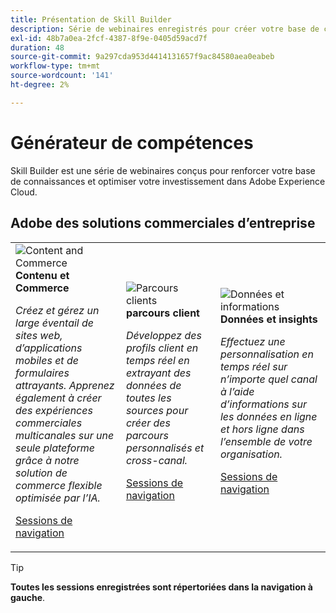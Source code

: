```yaml
---
title: Présentation de Skill Builder
description: Série de webinaires enregistrés pour créer votre base de connaissances et optimiser votre investissement dans Adobe Experience Cloud.
exl-id: 48b7a0ea-2fcf-4387-8f9e-0405d59acd7f
duration: 48
source-git-commit: 9a297cda953d4414131657f9ac84580aea0eabeb
workflow-type: tm+mt
source-wordcount: '141'
ht-degree: 2%

---
```


# Générateur de compétences

Skill Builder est une série de webinaires conçus pour renforcer votre base de connaissances et optimiser votre investissement dans Adobe Experience Cloud.

## Adobe des solutions commerciales d’entreprise

<table>
<tr>
  <td>
    <img alt="Content and Commerce" src="assets/commerce.png" />
    <div>
      <strong>Contenu et Commerce</strong>
    </div>
    <p>
    <em>Créez et gérez un large éventail de sites web, d’applications mobiles et de formulaires attrayants. Apprenez également à créer des expériences commerciales multicanales sur une seule plateforme grâce à notre solution de commerce flexible optimisée par l’IA.</em>
    <p>
    <a href="https://experienceleague.adobe.com/docs/events/skill-builder-recordings/content-and-commerce/overview.html" class="spectrum-Button spectrum-Button--outline spectrum-Button--primary spectrum-Button--sizeM">
      <span class="spectrum-Button-label has-no-wrap has-text-weight-bold">Sessions de navigation</span>
    </a>
  </td>
  <td>
    <img alt="Parcours clients" src="assets/customer-journey.png" />
    <div>
      <strong>parcours client</strong>
    </div>
    <p>
    <em>Développez des profils client en temps réel en extrayant des données de toutes les sources pour créer des parcours personnalisés et cross-canal.</em>
    <p>
    <a href="https://experienceleague.adobe.com/docs/events/skill-builder-recordings/customer-journeys/overview.html" class="spectrum-Button spectrum-Button--outline spectrum-Button--primary spectrum-Button--sizeM">
      <span class="spectrum-Button-label has-no-wrap has-text-weight-bold">Sessions de navigation</span>
    </a>
  </td>
  <td>
    <img alt="Données et informations" src="assets/data-insights.png" />
    <div>
      <strong>Données et insights</strong>
    </div>
    <p>
    <em>Effectuez une personnalisation en temps réel sur n’importe quel canal à l’aide d’informations sur les données en ligne et hors ligne dans l’ensemble de votre organisation.</em>
    <p>
    <a href="https://experienceleague.adobe.com/docs/events/skill-builder-recordings/data-and-insights/overview.html" class="spectrum-Button spectrum-Button--outline spectrum-Button--primary spectrum-Button--sizeM">
      <span class="spectrum-Button-label has-no-wrap has-text-weight-bold">Sessions de navigation</span>
    </a>
  </td>  
</tr>
</table>

>[!TIP]
>
>**Toutes les sessions enregistrées sont répertoriées dans la navigation à gauche**.
